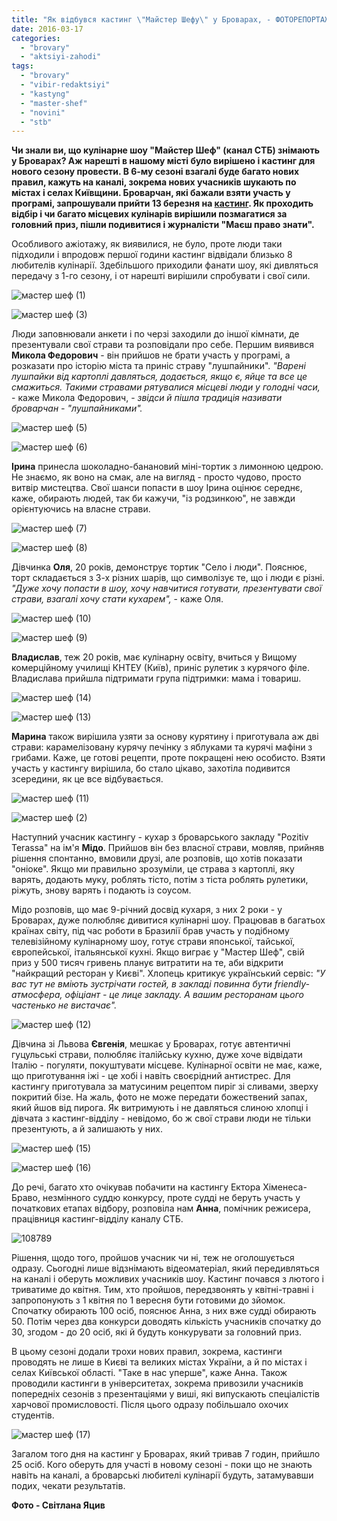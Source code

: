 ```yaml
---
title: "Як відбувся кастинг \"Майстер Шефу\" у Броварах, - ФОТОРЕПОРТАЖ"
date: 2016-03-17
categories: 
  - "brovary"
  - "aktsiyi-zahodi"
tags: 
  - "brovary"
  - "vibir-redaktsiyi"
  - "kastyng"
  - "master-shef"
  - "novini"
  - "stb"
---
```


**Чи знали ви, що кулінарне шоу "Майстер Шеф" (канал СТБ) знімають у Броварах? Аж нарешті в нашому місті було вирішено і кастинг для нового сезону провести. В 6-му сезоні взагалі буде багато нових правил, кажуть на каналі, зокрема нових учасників шукають по містах і селах Київщини. Броварчан, які бажали взяти участь у програмі, запрошували прийти 13 березня на [кастинг](https://mpz.brovary.org/anons-kastyng-master-shef-v-brovarah-13-bereznya/). Як проходить відбір і чи багато місцевих кулінарів вирішили позмагатися за головний приз, пішли подивитися і журналісти "Маєш право знати".**

Особливого ажіотажу, як виявилися, не було, проте люди таки підходили і впродовж першої години кастинг відвідали близько 8 любителів кулінарії. Здебільшого приходили фанати шоу, які дивляться передачу з 1-го сезону, і от нарешті вирішили спробувати і свої сили.

![мастер шеф (1)](https://mpz.brovary.org/wp-content/uploads/2016/03/master-shef-1.jpg)

![мастер шеф (3)](https://mpz.brovary.org/wp-content/uploads/2016/03/master-shef-3.jpg)

Люди заповнювали анкети і по черзі заходили до іншої кімнати, де презентували свої страви та розповідали про себе. Першим виявився **Микола Федорович** - він прийшов не брати участь у програмі, а розказати про історію міста та приніс страву "лушпайники". _"Варені лушпайки від картоплі давляться, додається, якщо є, яйце та все це смажиться. Такими стравами рятувалися місцеві люди у голодні часи,_ - каже Микола Федорович, - _звідси й пішла традиція називати броварчан - "лушпайниками"._

![мастер шеф (5)](https://mpz.brovary.org/wp-content/uploads/2016/03/master-shef-5.jpg)

![мастер шеф (6)](https://mpz.brovary.org/wp-content/uploads/2016/03/master-shef-6.jpg)

**Ірина** принесла шоколадно-банановий міні-тортик з лимонною цедрою. Не знаємо, як воно на смак, але на вигляд - просто чудово, просто витвір мистецтва. Свої шанси попасти в шоу Ірина оцінює середнє, каже, обирають людей, так би кажучи, "із родзинкою", не завжди орієнтуючись на власне страви.

![мастер шеф (7)](https://mpz.brovary.org/wp-content/uploads/2016/03/master-shef-7.jpg)

![мастер шеф (8)](https://mpz.brovary.org/wp-content/uploads/2016/03/master-shef-8.jpg)

Дівчинка **Оля**, 20 років, демонструє тортик "Село і люди". Пояснює, торт складається з 3-х різних шарів, що символізує те, що і люди є різні. _"Дуже хочу попасти в шоу, хочу навчитися готувати, презентувати свої страви, взагалі хочу стати кухарем",_ - каже Оля.

![мастер шеф (10)](https://mpz.brovary.org/wp-content/uploads/2016/03/master-shef-10.jpg)

![мастер шеф (9)](https://mpz.brovary.org/wp-content/uploads/2016/03/master-shef-9.jpg)

**Владислав**, теж 20 років, має кулінарну освіту, вчиться у Вищому комерційному училищі КНТЕУ (Київ), приніс рулетик з курячого філе. Владислава прийшла підтримати група підтримки: мама і товариш.

![мастер шеф (14)](https://mpz.brovary.org/wp-content/uploads/2016/03/master-shef-14.jpg)

![мастер шеф (13)](https://mpz.brovary.org/wp-content/uploads/2016/03/master-shef-13.jpg)

**Марина** також вирішила узяти за основу курятину і приготувала аж дві страви: карамелізовану курячу печінку з яблуками та курячі мафіни з грибами. Каже, це готові рецепти, проте покращені нею особисто. Взяти участь у кастингу вирішила, бо стало цікаво, захотіла подивится зсередини, як це все відбувається.

![мастер шеф (11)](https://mpz.brovary.org/wp-content/uploads/2016/03/master-shef-11.jpg)

![мастер шеф (2)](https://mpz.brovary.org/wp-content/uploads/2016/03/master-shef-2.jpg)

Наступний учасник кастингу - кухар з броварського закладу "Pozitiv Terassa" на ім'я **Мідо**. Прийшов він без власної страви, мовляв, прийняв рішення спонтанно, вмовили друзі, але розповів, що хотів показати "оніоке". Якщо ми правильно зрозуміли, це страва з картоплі, яку варять, додають муку, роблять тісто, потім з тіста роблять рулетики, ріжуть, знову варять і подають із соусом.

Мідо розповів, що має 9-річний досвід кухаря, з них 2 роки - у Броварах, дуже полюбляє дивитися кулінарні шоу. Працював в багатьох країнах світу, під час роботи в Бразилії брав участь у подібному телевізійному кулінарному шоу, готує страви японської, тайської, європейської, італьянської кухні. Якщо виграє у "Мастер Шеф", свій приз у 500 тисяч гривень планує витратити на те, аби відкрити "найкращий ресторан у Києві". Хлопець критикує український сервіс: _"У вас тут не вміють зустрічати гостей, в закладі повинна бути friendly-атмосфера, офіціант - це лице закладу. А вашим ресторанам цього частенько не вистачає"._

![мастер шеф (12)](https://mpz.brovary.org/wp-content/uploads/2016/03/master-shef-12.jpg)

Дівчина зі Львова **Євгенія**, мешкає у Броварах, готує автентичні гуцульські страви, полюбляє італійську кухню, дуже хоче відвідати Італію - погуляти, покуштувати місцеве. Кулінарної освіти не має, каже, що приготування іжі - це хобі і навіть своєрідний антистрес. Для кастингу приготувала за матусиним рецептом пиріг зі сливами, зверху покритий бізе. На жаль, фото не може передати божествений запах, який йшов від пирога. Як витримують і не давляться слиною хлопці і дівчата з кастинг-відділу - невідомо, бо ж свої страви люди не тільки презентують, а й залишають у них.

![мастер шеф (15)](https://mpz.brovary.org/wp-content/uploads/2016/03/master-shef-15.jpg)

![мастер шеф (16)](https://mpz.brovary.org/wp-content/uploads/2016/03/master-shef-16.jpg)

До речі, багато хто очікував побачити на кастингу Ектора Хіменеса-Браво, незмінного суддю конкурсу, проте судді не беруть участь у початкових етапах відбору, розповіла нам **Анна**, помічник режисера, працівниця кастинг-відділу каналу СТБ.

![108789](https://mpz.brovary.org/wp-content/uploads/2016/03/108789.jpg)

Рішення, щодо того, пройшов учасник чи ні, теж не оголошується одразу. Сьогодні лише відзнімають відеоматеріал, який передивляться на каналі і оберуть можливих учасників шоу. Кастинг почався з лютого і триватиме до квітня. Тим, хто пройшов, передзвонять у квітні-травні і запропонують з 1 квітня по 1 вересня бути готовими до зйомок. Спочатку обирають 100 осіб, пояснює Анна, з них вже судді обирають 50. Потім через два конкурси доводять кількість учасників спочатку до 30, згодом - до 20 осіб, які й будуть конкурувати за головний приз.

В цьому сезоні додали трохи нових правил, зокрема, кастинги проводять не лише в Києві та великих містах України, а й по містах і селах Київської області. "Таке в нас уперше", каже Анна. Також проводили кастинги в університетах, зокрема привозили учасників попередніх сезонів з презентаціями у виші, які випускають спеціалістів харчової промисловості. Після цього одразу побільшало охочих студентів.

![мастер шеф (17)](https://mpz.brovary.org/wp-content/uploads/2016/03/master-shef-17.jpg)

Загалом того дня на кастинг у Броварах, який тривав 7 годин, прийшло 25 осіб. Кого оберуть для участі в новому сезоні - поки що не знають навіть на каналі, а броварські любителі кулінарії будуть, затамувавши подих, чекати результатів.

**Фото - Світлана Яцив**

